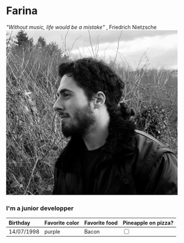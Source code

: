 # Farina

_"Without music, life would be a mistake"_ , Friedrich Nietzsche
![alt text](https://github.com/jeanmaFarina/markdown-challenge/blob/main/2022-02-01_11-55.png "Picture")

### I'm a junior developper

|Birthday  |Favorite color| Favorite food| Pineapple on pizza?|
|:---------------------|:------------------------------|:----|:---|
|14/07/1998            |purple  | Bacon | <input type="checkbox">|
